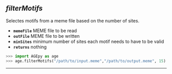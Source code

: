 ## ___filterMotifs___

Selectes motifs from a meme file based on the number of sites.
* **`memeFile`** MEME file to be read
* **`outFile`** MEME file to be written
* **`minSites`** minimum number of sites each motif needs to have to be valid
* **`returns`** nothing

```python
>>> import AGEpy as age
>>> age.filterMotifs("/path/to/input.meme","/path/to/output.meme", 15)
```
___
